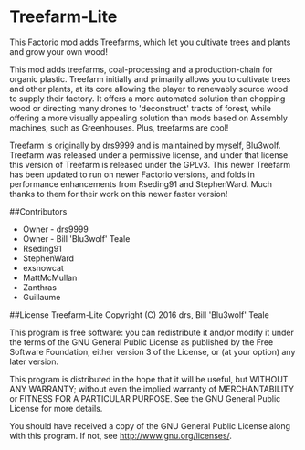 # Treefarm-Lite
This Factorio mod adds Treefarms, which let you cultivate trees and plants and grow your own wood!

This mod adds treefarms, coal-processing and a production-chain for organic plastic. Treefarm initially and primarily allows you to cultivate trees and other plants, at its core allowing the player to renewably source wood to supply their factory. It offers a more automated solution than chopping wood or directing many drones to 'deconstruct' tracts of forest, while offering a more visually appealing solution than mods based on Assembly machines, such as Greenhouses. Plus, treefarms are cool!

Treefarm is originally by drs9999 and is maintained by myself, Blu3wolf. Treefarm was released under a permissive license, and under that license this version of Treefarm is released under the GPLv3. This newer Treefarm has been updated to run on newer Factorio versions, and folds in performance enhancements from Rseding91 and StephenWard. Much thanks to them for their work on this newer faster version!


##Contributors
* Owner - drs9999
* Owner - Bill 'Blu3wolf' Teale
* Rseding91
* StephenWard
* exsnowcat 
* MattMcMullan
* Zanthras
* Guillaume


##License
Treefarm-Lite
Copyright (C) 2016  drs, Bill 'Blu3wolf' Teale

This program is free software: you can redistribute it and/or modify
it under the terms of the GNU General Public License as published by
the Free Software Foundation, either version 3 of the License, or
(at your option) any later version.

This program is distributed in the hope that it will be useful,
but WITHOUT ANY WARRANTY; without even the implied warranty of
MERCHANTABILITY or FITNESS FOR A PARTICULAR PURPOSE.  See the
GNU General Public License for more details.

You should have received a copy of the GNU General Public License
along with this program.  If not, see <http://www.gnu.org/licenses/>.
